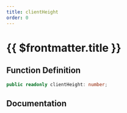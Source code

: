 ```yaml
---
title: clientHeight
order: 0
---
```


# {{ $frontmatter.title }}

## Function Definition

```ts
public readonly clientHeight: number;
```

## Documentation

<!--@include: ./parts/clientHeight.md-->
